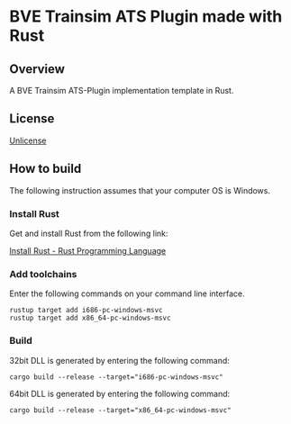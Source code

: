 # BVE Trainsim ATS Plugin made with Rust

## Overview

A BVE Trainsim ATS-Plugin implementation template in Rust.

## License

[Unlicense](http://unlicense.org)

## How to build

The following instruction assumes that your computer OS is Windows.

### Install Rust

Get and install Rust from the following link:

[Install Rust - Rust Programming Language](https://www.rust-lang.org/tools/install)

### Add toolchains

Enter the following commands on your command line interface.

```plaintext
rustup target add i686-pc-windows-msvc
rustup target add x86_64-pc-windows-msvc
```

### Build

32bit DLL is generated by entering the following command:

```plaintext
cargo build --release --target="i686-pc-windows-msvc"
```

64bit DLL is generated by entering the following command:

```plaintext
cargo build --release --target="x86_64-pc-windows-msvc"
```
